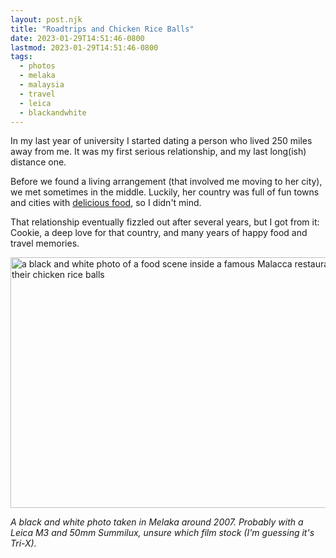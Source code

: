 ```yaml
---
layout: post.njk
title: "Roadtrips and Chicken Rice Balls"
date: 2023-01-29T14:51:46-0800
lastmod: 2023-01-29T14:51:46-0800
tags:
  - photos
  - melaka
  - malaysia
  - travel
  - leica
  - blackandwhite
---
```

In my last year of university I started dating a person who lived 250 miles away from me. It was my first serious relationship, and my last long(ish) distance one. 

Before we found a living arrangement (that involved me moving to her city), we met sometimes in the middle. Luckily, her country was full of fun towns and cities with [delicious food](https://www.sgmytaxi.com/chicken-rice-balls-melaka/), so I didn't mind.

That relationship eventually fizzled out after several years, but I got from it: Cookie, a deep love for that country, and many years of happy food and travel memories.

<img src="/img/039958e313.jpg" width="600" height="401" alt="a black and white photo of a food scene inside a famous Malacca restaurant known for their chicken rice balls" />

_A black and white photo taken in Melaka around 2007. Probably with a Leica M3 and 50mm Summilux, unsure which film stock (I'm guessing it's Tri-X)._

